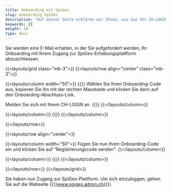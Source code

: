 ```yaml
---
title: Onboarding mit SpiGes
slug: onboarding_SpiGes
description: "Auf dieser Seite erklären wir Ihnen, wie Sie Ihr CH-LOGIN mit SpiGes verbinden können."
keywords: []
weight: 10
type: docs
---
```


Sie werden eine E-Mail erhalten, in der Sie aufgefordert werden, Ihr Onboarding mit Ihrem Zugang zur SpiGes-Erhebungsplattform abzuschliessen.

{{<layouts/grid class="mb-3">}}
{{<layouts/row align="center" class="mb-3">}}

{{<layouts/column width="50">}}
{{<markdown>}}
Wählen Sie Ihren Onboarding-Code aus, kopieren Sie ihn mit der rechten Maustaste und klicken Sie dann auf den Onboarding-Abschluss-Link.

Melden Sie sich mit Ihrem CH-LOGIN an.
{{</markdown>}}
{{</layouts/column>}}

{{<layouts/column>}}
{{<insertImage image="mail_onboarding_de.png" class="edge max-w-90">}}
{{</layouts/column>}}

{{</layouts/row>}}

{{<layouts/row align="center">}}

{{<layouts/column width="50">}}
Fügen Sie nun Ihren Onboarding-Code ein und klicken Sie auf "Registrierungscode senden".
{{</layouts/column>}}

{{<layouts/column>}}
{{<insertImage image="enregistrement_de.png" class="edge max-w-90">}}
{{</layouts/column>}}

{{</layouts/row>}}
{{</layouts/grid>}}

Sie haben nun Zugang zur SpiGes-Plattform. Um sich einzuloggen, gehen Sie auf die Webseite {{<link url="https://www.spiges.admin.ch/home" newTab="true">}}www.spiges.admin.ch{{</link>}}
<!--www.spiges.admin.ch-->

